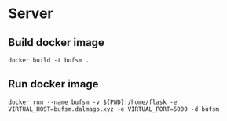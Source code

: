 # Server

## Build docker image
```
docker build -t bufsm .
```

## Run docker image
```
docker run --name bufsm -v ${PWD}:/home/flask -e VIRTUAL_HOST=bufsm.dalmago.xyz -e VIRTUAL_PORT=5000 -d bufsm
```
